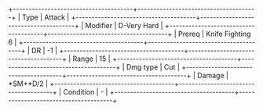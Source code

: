 +--------------------------------------+--------------------------------------+
| Type                                 | Attack                               |
+--------------------------------------+--------------------------------------+
| Modifier                             | D-Very Hard                      |
+--------------------------------------+--------------------------------------+
| Prereq                               | Knife Fighting 6                     |
+--------------------------------------+--------------------------------------+
| DR                                   | -1                                   |
+--------------------------------------+--------------------------------------+
| Range                                | 15                                   |
+--------------------------------------+--------------------------------------+
| Dmg type                             | Cut                                  |
+--------------------------------------+--------------------------------------+
| Damage                               | *SM+*D/2                         |
+--------------------------------------+--------------------------------------+
| Condition                            | -                                    |
+--------------------------------------+--------------------------------------+

